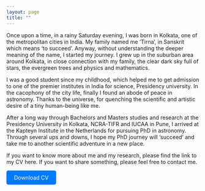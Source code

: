 ```yaml
---
layout: page
title: ""
---
```

<style>
  .download-button {
    display: inline-block;
    background-color: #007bff;
    color: white;
    padding: 10px 20px;
    text-decoration: none;
    border-radius: 5px;
  }
</style>

Once upon a time, in a rainy Saturday evening, I was born in Kolkata, one of the metropolitan cities in India. My family named me ‘Tirna’, in Sanskrit which means ‘to succeed’. Anyway, without understanding the deeper meaning of the name, I started my journey. I grew up in the suburban area around Kolkata, in close connection with my family, the clear dark sky full of stars, the evergreen trees and physics and mathematics.

I was a good student since my childhood, which helped me to get admission to one of the premier institutes in India for science, Presidency university. In the cacophony of the city life, finally I found an abode of peace in astronomy. Thanks to the universe, for quenching the scientific and artistic desire of a tiny human-being like me. 

After a long way through Bachelors and Masters studies and research at the Presidency University in Kolkata, NCRA-TIFR and IUCAA in Pune, I arrived at the Kapteyn Institute in the Netherlands for pursuing PhD in astronomy. Through several ups and downs, I hope my PhD journey will ‘succeed’ and take me to another scientific adventure in a new place. 

If you want to know more about me and my research, please find the link to my CV here. If you want to share something, please feel free to contact me. 

<a href="/assets/Tirna_s_CV_Jansky.pdf" download class="download-button">Download CV</a>
